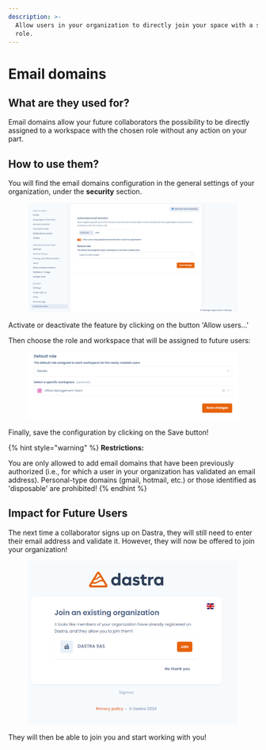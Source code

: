 ```yaml
---
description: >-
  Allow users in your organization to directly join your space with a suitable
  role.
---
```


# Email domains

## What are they used for?

Email domains allow your future collaborators the possibility to be directly assigned to a workspace with the chosen role without any action on your part.

## How to use them?

You will find the email domains configuration in the general settings of your organization, under the **security** section.

<figure><img src="../../.gitbook/assets/image (4).png" alt=""><figcaption></figcaption></figure>

Activate or deactivate the feature by clicking on the button 'Allow users...'

Then choose the role and workspace that will be assigned to future users:

<figure><img src="../../.gitbook/assets/image (1) (1).png" alt=""><figcaption></figcaption></figure>

Finally, save the configuration by clicking on the Save button!



{% hint style="warning" %}
**Restrictions:**

You are only allowed to add email domains that have been previously authorized (i.e., for which a user in your organization has validated an email address). Personal-type domains (gmail, hotmail, etc.) or those identified as 'disposable' are prohibited!&#x20;
{% endhint %}

## Impact for Future Users

The next time a collaborator signs up on Dastra, they will still need to enter their email address and validate it. However, they will now be offered to join your organization!

<figure><img src="../../.gitbook/assets/image (337).png" alt=""><figcaption></figcaption></figure>

They will then be able to join you and start working with you!
